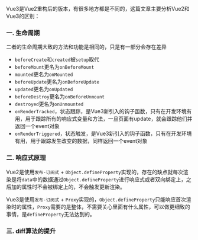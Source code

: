 <!-- ---
title: Vue基础系列之Vue2和Vue3的区别
date: 2022-11-12
tags: Vue基础系列
set: BaseVue
--- -->

Vue3是Vue2重构后的版本，有很多地方都是不同的，这篇文章主要分析Vue2和Vue3的区别：

### 一. 生命周期
二者的生命周期大致的方法和功能是相同的，只是有一部分会存在差异
* `beforeCreate`和`created`被`setup`取代
* `beforeMount`更名为`onBeforeMount`
* `mounted`更名为`onMounted`
* `beforeUpdate`更名为`onBeforeUpdate`
* `updated`更名为`onUpdated`
* `beforeDestroy`更名为`onBeforeUnmount`
* `destroyed`更名为`onUnmounted`
* `onRenderTracked`，状态跟踪，是Vue3新引入的钩子函数，只有在开发环境有用，用于跟踪所有的响应式变量和方法，一旦页面有update，就会跟踪他们并返回一个event对象
* `onRenderTriggered`，状态触发，是Vue3新引入的钩子函数，只有在开发环境有用，用于跟踪发生改变的数据，同样返回一个event对象

### 二. 响应式原理
Vue2是使用`发布-订阅式` + `Object.defineProperty`实现的，存在的缺点就每次渲染是将`data`中的数据通过`Object.defineProperty`进行响应式或者双向绑定上，之后加的属性时不会被绑定上的，不会触发更新渲染。

Vue3是使用`发布-订阅式` + `Proxy`实现的，`Object.defineProperty`只能响应首次渲染时的属性，`Proxy`需要的是整体，不需要关心里面有什么属性，可以做更细致的事情，是`defineProperty`无法达到的。

### 三. diff算法的提升

